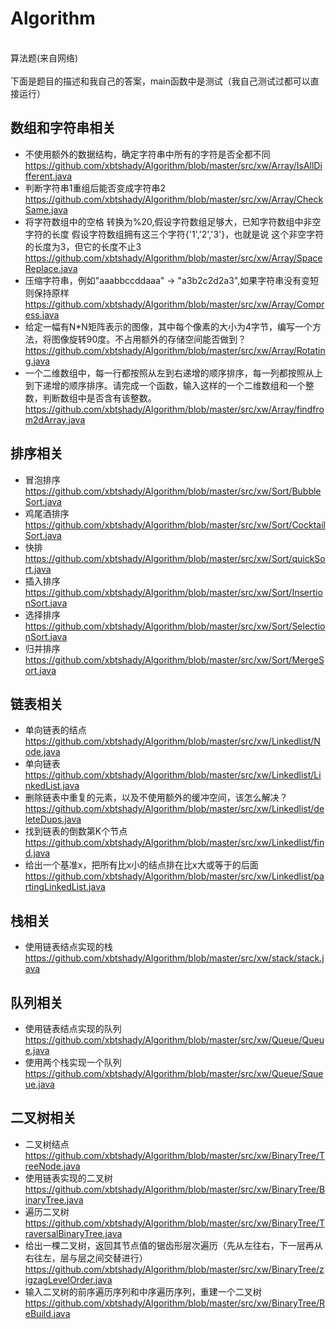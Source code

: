 # Algorithm
<br>算法题(来自网络)
<br><br>下面是题目的描述和我自己的答案，main函数中是测试（我自己测试过都可以直接运行）
## 数组和字符串相关
* 不使用额外的数据结构，确定字符串中所有的字符是否全都不同
<br>https://github.com/xbtshady/Algorithm/blob/master/src/xw/Array/IsAllDifferent.java
* 判断字符串1重组后能否变成字符串2
<br>https://github.com/xbtshady/Algorithm/blob/master/src/xw/Array/CheckSame.java
* 将字符数组中的空格 转换为%20,假设字符数组足够大，已知字符数组中非空字符的长度
假设字符数组拥有这三个字符{'1','2','3'}，也就是说 这个非空字符的长度为3，但它的长度不止3
<br>https://github.com/xbtshady/Algorithm/blob/master/src/xw/Array/SpaceReplace.java
* 压缩字符串，例如"aaabbccddaaa" -> "a3b2c2d2a3",如果字符串没有变短 则保持原样
<br>https://github.com/xbtshady/Algorithm/blob/master/src/xw/Array/Compress.java
* 给定一幅有N*N矩阵表示的图像，其中每个像素的大小为4字节，编写一个方法，将图像旋转90度。不占用额外的存储空间能否做到？
<br>https://github.com/xbtshady/Algorithm/blob/master/src/xw/Array/Rotating.java
* 一个二维数组中，每一行都按照从左到右递增的顺序排序，每一列都按照从上到下递增的顺序排序。请完成一个函数，输入这样的一个二维数组和一个整数，判断数组中是否含有该整数。
<br>https://github.com/xbtshady/Algorithm/blob/master/src/xw/Array/findfrom2dArray.java

## 排序相关
* 冒泡排序 <br> https://github.com/xbtshady/Algorithm/blob/master/src/xw/Sort/BubbleSort.java
* 鸡尾酒排序 <br> https://github.com/xbtshady/Algorithm/blob/master/src/xw/Sort/CocktailSort.java
* 快排 <br> https://github.com/xbtshady/Algorithm/blob/master/src/xw/Sort/quickSort.java
* 插入排序 <br> https://github.com/xbtshady/Algorithm/blob/master/src/xw/Sort/InsertionSort.java
* 选择排序 <br> https://github.com/xbtshady/Algorithm/blob/master/src/xw/Sort/SelectionSort.java
* 归并排序 <br> https://github.com/xbtshady/Algorithm/blob/master/src/xw/Sort/MergeSort.java

## 链表相关
* 单向链表的结点 <br>https://github.com/xbtshady/Algorithm/blob/master/src/xw/Linkedlist/Node.java
* 单向链表 <br> https://github.com/xbtshady/Algorithm/blob/master/src/xw/Linkedlist/LinkedList.java
* 删除链表中重复的元素，以及不使用额外的缓冲空间，该怎么解决？<br> https://github.com/xbtshady/Algorithm/blob/master/src/xw/Linkedlist/deleteDups.java
* 找到链表的倒数第K个节点 <br> https://github.com/xbtshady/Algorithm/blob/master/src/xw/Linkedlist/find.java
* 给出一个基准x，把所有比x小的结点排在比x大或等于的后面 <br> https://github.com/xbtshady/Algorithm/blob/master/src/xw/Linkedlist/partingLinkedList.java

## 栈相关
* 使用链表结点实现的栈 <br> https://github.com/xbtshady/Algorithm/blob/master/src/xw/stack/stack.java

## 队列相关
* 使用链表结点实现的队列 <br> https://github.com/xbtshady/Algorithm/blob/master/src/xw/Queue/Queue.java
* 使用两个栈实现一个队列 <br> https://github.com/xbtshady/Algorithm/blob/master/src/xw/Queue/Squeue.java

## 二叉树相关
* 二叉树结点 <br> https://github.com/xbtshady/Algorithm/blob/master/src/xw/BinaryTree/TreeNode.java
* 使用链表实现的二叉树 <br> https://github.com/xbtshady/Algorithm/blob/master/src/xw/BinaryTree/BinaryTree.java
* 遍历二叉树 <br> https://github.com/xbtshady/Algorithm/blob/master/src/xw/BinaryTree/TraversalBinaryTree.java
* 给出一棵二叉树，返回其节点值的锯齿形层次遍历（先从左往右，下一层再从右往左，层与层之间交替进行）<br> https://github.com/xbtshady/Algorithm/blob/master/src/xw/BinaryTree/zigzagLevelOrder.java
* 输入二叉树的前序遍历序列和中序遍历序列，重建一个二叉树 <br> https://github.com/xbtshady/Algorithm/blob/master/src/xw/BinaryTree/ReBuild.java
